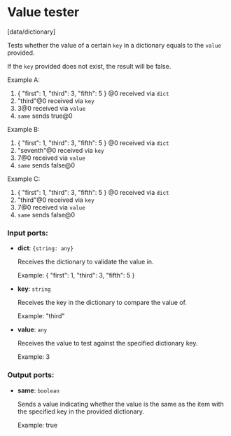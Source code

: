 # Value tester

[data/dictionary]

Tests whether the value of  a certain `key` in a dictionary equals to the `value` provided.

If the `key` provided does not exist, the result will be false.

Example A:
1. { "first": 1, "third": 3, "fifth": 5 } @0 received via `dict`
2. "third"@0 received via `key`
3. 3@0 received via `value`
4. `same` sends true@0

Example B:
1. { "first": 1, "third": 3, "fifth": 5 } @0 received via `dict`
2. "seventh"@0 received via `key`
3. 7@0 received via `value`
4. `same` sends false@0

Example C:
1. { "first": 1, "third": 3, "fifth": 5 } @0 received via `dict`
2. "third"@0 received via `key`
3. 7@0 received via `value`
4. `same` sends false@0

### Input ports:

* __dict__: `{string: any}`

    Receives the dictionary to validate the value in.
    
    Example:
    { "first": 1, "third": 3, "fifth": 5 }


* __key__: `string`

    Receives the key in the dictionary to compare the value of.
    
    Example:
    "third"


* __value__: `any`

    Receives the value to test against the specified dictionary key.
    
    Example:
    3

### Output ports:

* __same__: `boolean`

    Sends a value indicating whether the value is the same as the item with the specified key in the provided dictionary.
    
    Example:
    true
    
    

